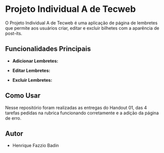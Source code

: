 # Projeto Individual A de Tecweb

O Projeto Individual A de Tecweb é uma aplicação de página de lembretes que permite aos usuários criar, editar e excluir bilhetes com a aparência de post-its.

## Funcionalidades Principais

- **Adicionar Lembretes:**

- **Editar Lembretes:**

- **Excluir Lembretes:**

## Como Usar

Nesse repositório foram realizadas as entregas do Handout 01, das 4 tarefas pedidas na rubrica funcionando corretamente e a adição da página de erro.

## Autor

- Henrique Fazzio Badin
